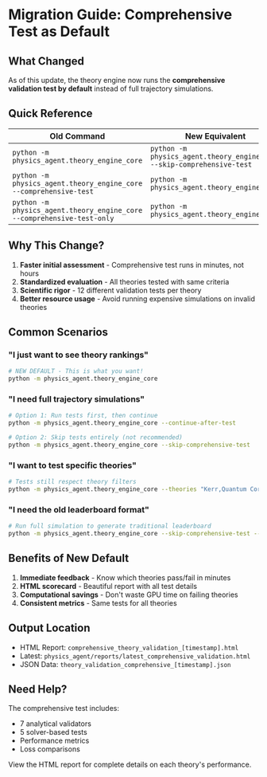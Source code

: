 # Migration Guide: Comprehensive Test as Default

## What Changed

As of this update, the theory engine now runs the **comprehensive validation test by default** instead of full trajectory simulations.

## Quick Reference

| Old Command | New Equivalent |
|-------------|----------------|
| `python -m physics_agent.theory_engine_core` | `python -m physics_agent.theory_engine_core --skip-comprehensive-test` |
| `python -m physics_agent.theory_engine_core --comprehensive-test` | `python -m physics_agent.theory_engine_core` |
| `python -m physics_agent.theory_engine_core --comprehensive-test-only` | `python -m physics_agent.theory_engine_core` |

## Why This Change?

1. **Faster initial assessment** - Comprehensive test runs in minutes, not hours
2. **Standardized evaluation** - All theories tested with same criteria
3. **Scientific rigor** - 12 different validation tests per theory
4. **Better resource usage** - Avoid running expensive simulations on invalid theories

## Common Scenarios

### "I just want to see theory rankings"
```bash
# NEW DEFAULT - This is what you want!
python -m physics_agent.theory_engine_core
```

### "I need full trajectory simulations"
```bash
# Option 1: Run tests first, then continue
python -m physics_agent.theory_engine_core --continue-after-test

# Option 2: Skip tests entirely (not recommended)
python -m physics_agent.theory_engine_core --skip-comprehensive-test
```

### "I want to test specific theories"
```bash
# Tests still respect theory filters
python -m physics_agent.theory_engine_core --theories "Kerr,Quantum Corrected"
```

### "I need the old leaderboard format"
```bash
# Run full simulation to generate traditional leaderboard
python -m physics_agent.theory_engine_core --skip-comprehensive-test --final
```

## Benefits of New Default

1. **Immediate feedback** - Know which theories pass/fail in minutes
2. **HTML scorecard** - Beautiful report with all test details
3. **Computational savings** - Don't waste GPU time on failing theories
4. **Consistent metrics** - Same tests for all theories

## Output Location

- HTML Report: `comprehensive_theory_validation_[timestamp].html`
- Latest: `physics_agent/reports/latest_comprehensive_validation.html`
- JSON Data: `theory_validation_comprehensive_[timestamp].json`

## Need Help?

The comprehensive test includes:
- 7 analytical validators
- 5 solver-based tests
- Performance metrics
- Loss comparisons

View the HTML report for complete details on each theory's performance.